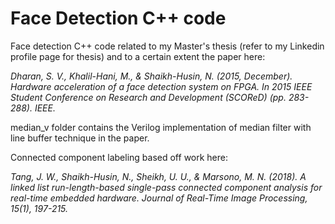 # Face Detection C++ code

Face detection C++ code related to my Master's thesis (refer to my Linkedin profile page for thesis) and to a certain extent the paper here:

<cite> Dharan, S. V., Khalil-Hani, M., & Shaikh-Husin, N. (2015, December). Hardware acceleration of a face detection system on FPGA. In 2015 IEEE Student Conference on Research and Development (SCOReD) (pp. 283-288). IEEE. </cite>

median_v folder contains the Verilog implementation of median filter with line buffer technique in the paper. 

Connected component labeling based off work here:

<cite>Tang, J. W., Shaikh-Husin, N., Sheikh, U. U., & Marsono, M. N. (2018). A linked list run-length-based single-pass connected component analysis for real-time embedded hardware. Journal of Real-Time Image Processing, 15(1), 197-215.</cite>
